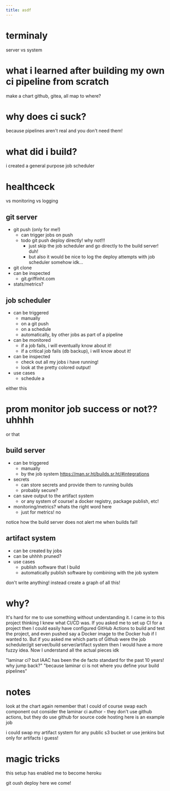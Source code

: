 ```yaml
---
title: asdf
---
```


# terminaly
server vs system

# what i learned after building my own ci pipeline from scratch

make a chart
github, gitea, all map to where?

# why does ci suck?

because pipelines aren't real and you don't need them!

# what did i build?

i created a general purpose job scheduler

# healthceck
vs monitoring vs logging

## git server
- git push (only for me!)
    - can trigger jobs on push
    - todo git push deploy directly! why not!!!
        - just skip the job scheduler and go directly to the build server! duh!
        - but also it would be nice to log the deploy attempts with job scheduler somehow idk...
- git clone
- can be inspected
    - git.griffinht.com
- stats/metrics?

## job scheduler
- can be triggered
    - manually
    - on a git push
    - on a schedule
    - automatically, by other jobs as part of a pipeline
- can be monitored
    - if a job fails, i will eventually know about it!
    - if a critical job fails (db backup), i will know about it!
- can be inspected
    - check out all my jobs i have running!
    - look at the pretty colored output!
- use cases
    - schedule a 

either this
# prom monitor job success or not?? uhhhh
or that

## build server
- can be triggered
    - manually
    - by the job system
    https://man.sr.ht/builds.sr.ht/#integrations
- secrets
    - can store secrets and provide them to running builds
    - probably secure?
- can save output to the artifact system
    - or any system of course! a docker registry, package publish, etc!
- monitoring/metrics? whats the right word here
    - just for metrics! no

notice how the build server does not alert me when builds fail!

## artifact system
- can be created by jobs
- can be uhhhh pruned?
- use cases
    - publish software that I build
    - automatically publish software by combining with the job system

don't write anything! instead create a graph of all this!


# why?

It's hard for me to use something without understanding it. I came in to this project thinking I knew what CI/CD was. If you asked me to set up CI for a project then I could easily have configured GitHub Actions to build and test the project, and even pushed say a Docker image to the Docker hub if I wanted to. But if you asked me which parts of Github were the job scheduler/git server/build server/artifact system then I would have a more fuzzy idea. Now I understand all the actual pieces idk

"laminar ci? but IAAC has been the de facto standard for the past 10 years! why jump back?"
"because laminar ci is not where you define your build pipelines"

# notes

look at the chart again
remember that I could of course swap each component out
consider the laminar ci author - they don't use github actions, but they do use github for source code hosting
here is an example job

i could swap my artifact system for any public s3 bucket
or use jenkins but only for artifacts i guess!

# magic tricks

this setup has enabled me to become heroku

git oush deploy here we come!
